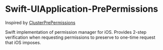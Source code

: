 Swift-UIApplication-PrePermissions
==================================

Inspired by [ClusterPrePermissions](https://github.com/clusterinc/ClusterPrePermissions/)

Swift implementation of permission manager for iOS. Provides 2-step verification when requesting permissions to preserve to one-time request that iOS imposes.
